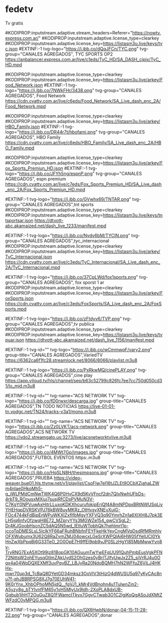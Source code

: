 # fedetv
Tv gratis 

#KODIPROP:inputstream.adaptive.stream_headers=Referer="https://nowtv.express.com.ar/"
#KODIPROP:inputstream.adaptive.license_type=clearkey
#KODIPROP:inputstream.adaptive.license_key=https://listasm3u.live/keys/tyc.json
#EXTINF:-1 tvg-logo="https://i.ibb.co/dQqJFCn/TYC.png" tvg-group="CANALES AGREGADOS", TYC SPORTS OP2
https://anbalancer.express.com.ar/live/c1eds/TyC_HD/SA_DASH_cipix/TyC_HD.mpd

#KODIPROP:inputstream.adaptive.license_type=clearkey
#KODIPROP:inputstream.adaptive.license_key=https://listasm3u.live/arkey/Food_Network.json
#EXTINF:-1 tvg-logo="https://i.ibb.co/7NWkFHr/3438.png" tvg-group="CANALES AGREGADOS", Food Network 
https://cdn.cvattv.com.ar/live/c6eds/Food_Network/SA_Live_dash_enc_2A/Food_Network.mpd

#KODIPROP:inputstream.adaptive.license_type=clearkey
#KODIPROP:inputstream.adaptive.license_key=https://listasm3u.live/arkey/HBO_Family.json
#EXTINF:-1 tvg-logo="https://i.ibb.co/DR44r7t/hbofami.png" tvg-group="CANALES AGREGADOS", HBO Family 
https://cdn.cvattv.com.ar/live/c6eds/HBO_Family/SA_Live_dash_enc_2A/HBO_Family.mpd

#KODIPROP:inputstream.adaptive.license_type=clearkey
#KODIPROP:inputstream.adaptive.license_key=https://listasm3u.live/arkey/Fox_Sports_Premiun_HD.json
#EXTINF:-1 tvg-logo="https://i.ibb.co/JFYh5ng/espnP.png" tvg-group="CANALES AGREGADOS", espn premium
https://cdn.cvattv.com.ar/live/c7eds/Fox_Sports_Premiun_HD/SA_Live_dash_enc_2A/Fox_Sports_Premiun_HD.mpd

#EXTINF:-1 tvg-logo="https://i.ibb.co/GVwhx69/TNTAR.png" tvg-group="CANALES AGREGADOS",tnt sports 
#KODIPROP:inputstream.adaptive.license_type=clearkey
#KODIPROP:inputstream.adaptive.license_key=https://listasm3u.live/keys/tntsportsar.json
https://dtvott-abc.akamaized.net/dash_live_1233/manifest.mpd

#EXTINF:-1 tvg-logo="https://i.ibb.co/Nydv6bM/TYCIN.png" tvg-group="CANALES AGREGADOS",tyc_internacional
#KODIPROP:inputstream.adaptive.license_type=clearkey
#KODIPROP:inputstream.adaptive.license_key=https://listasm3u.live/arkey/TyC_Internacional.json
https://cdn.cvattv.com.ar/live/c3eds/TyC_Internacional/SA_Live_dash_enc_2A/TyC_Internacional.mpd

#EXTINF:-1 tvg-logo="https://i.ibb.co/37CpLWd/fox1sports.png" tvg-group="CANALES AGREGADOS", fox sporst 1 ar
#KODIPROP:inputstream.adaptive.license_type=clearkey
#KODIPROP:inputstream.adaptive.license_key=https://listasm3u.live/arkey/FoxSports.json
https://cdn.cvattv.com.ar/live/c3eds/FoxSports/SA_Live_dash_enc_2A/FoxSports.mpd

#EXTINF:-1 tvg-logo="https://i.ibb.co/zFtdyv6/TVP.png" tvg-group="CANALES AGREGADOS",tv publica
#KODIPROP:inputstream.adaptive.license_type=clearkey
#KODIPROP:inputstream.adaptive.license_key=https://listasm3u.live/keys/tvpuar.json
https://dtvott-abc.akamaized.net/dash_live_1156/manifest.mpd

#EXTINF:-1 tvg-id="" tvg-logo="https://i.ibb.co/wCmmwqF/vary2.png" group-title="CANALES AGREGADOS",VariedTV
https://6362ca6f1fc28.streamlock.net/8066/8066/playlist.m3u8

#EXTINF:-1 tvg-logo="https://i.ibb.co/PxRkwMQ/cinePLAY.png" tvg-group="CANALES AGREGADOS",cine play
https://app.viloud.tv/hls/channel/sep/b63c52799c826fc7ee7cc750d050cd31/lo_mid.m3u8

#EXTINF:-1 tvg-id="" tvg-name="ACS NETWORK TV" tvg-logo="https://i.ibb.co/fD0rwxr/descarga.jpg" group-title="CANALES AGREGADOS",TN TODO NOTICIAS
https://live-01-01-tn.vodgc.net/TN24/tracks-v3a1/mono.m3u8

#EXTINF:-1 tvg-id="" tvg-name="ACS NETWORK TV" tvg-logo="https://i.ibb.co/Zz0LVKT/acs-network.png" group-title="CANALES AGREGADOS",ACS NETWORK TV
https://vdo2.streamgato.us:3273/live/acsnetworktvlive.m3u8


#EXTINF:-1 tvg-id="" tvg-name="ACS NETWORK TV" tvg-logo="https://i.ibb.co/4MWt7Gp/images.jpg" group-title="CANALES AGREGADOS",FUTBOL EVENTOS
https:.m3u8


#EXTINF:-1 tvg-id="" tvg-name="ACS NETWORK TV" tvg-logo="https://i.ibb.co/HqSLN8H/thesimpsons.jpg" group-title="CANALES AGREGADOS",PRUEBA
https://video-weaver.bue01.hls.ttvnw.net/v1/playlist/CsoFlw7eI16tJZLEt9OCbXZiahaLZWm4nIae0HkoMh5-g_iWLPMdCmNwTWK4Q6P0HvCX9d5KvVFncf2dn7QIxNwhUFbDs-4rbT9_ROousxMXiuj7susjRfCDsPVMuN3V-C7KgY0NPVuwAxHitrLLuxoKDKXhcurufokipErjQf4A8mNPDpxBRtNWUSqLiyYHEHqpDVRSKVPJ76kBW8uyMKRz_OtHvsyXNEvXujG-FOc4744kFdBjpEnWPuWKXlZxfIfbMgyYXFVQ3q90YmrhZn1a6XIXH8J7pk3ELH5jq6nfvOfzwqH8E72_MZpryYYs3MGWZe154_gwCVSgL2-Dr4KJGoobHscnZC5dAQ5N5wd_IEtIuWTpbhQk7hehlmrt1p-jccoTpDMESLsL5IcIkYF66aFRuhBNbfnFEYFkeHkYeyCngMVqDsdRfMRmhlyOFXWubumx3U62Q8RaZymZMJ04owcxLGeSrXWPQlAi6HW05fYeIUCI0YkHnZwXbPpqBj6G33TeO_2O0OpE7H9ffEI9pb9vJP0SLzHgYI85MbMwwYvn8y-TryRNG7ExA5XOt99jz81BopGK10AGuumTwYwEFqUU91QuhPmbEusVgkPFN72NittsW2ohEYusqGtlmZAkUydS2OhGzes0yBrITJlfvUwJx2Z5_siVrRJ4u0Oqx4a04WqDQXEXMf3uvPqyBZ_LBJyRa20NdoBQMH7hN2WFfuZ6ViLJ4HKHx-mwr70up3d_TcBaQ8DYetGD34mksz3OoVIV3tHizO4dWUSU5q97yKyCAc8nu7f-qhJBBRPSG8XJ7g70EUhW41-9K0rYnx_XhbOPhoMN5jdQ__fgVJ1_kMr4VdBnohn4u1TulwnZin2-A5yzy8g_bTYIvnfFM65y1vH5MlyUx9ldh-2XoPLA8dxUB-Gqbub1ihHT2OuGuZ8Q1FWamcITkyx7GgyCTwab3O1C2lgiKoQgASoJdXMtZWFzdC0yMPQG.m3u8


#EXTINF:-1 tvg-logo="https://i.ibb.co/QX6HwbN/donar-04-15-11-28-22.png" tvg-group="CANALES AGREGADOS",donar










